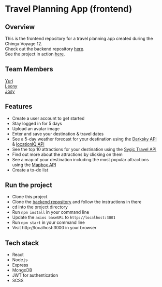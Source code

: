 # Travel Planning App (frontend)

## Overview
This is the frontend repository for a travel planning app created during the Chingu Voyage 12.<br>
Check out the backend repository [here]( https://github.com/chingu-voyages/v12-bears-team-06-repo2).<br>
See the project in action [here]( https://travel-planning-app.netlify.com/).

## Team Members
[Yuri]( https://github.com/chocolat5)<br>
[Leony]( https://github.com/leonyangela)<br>
[Josy]( https://github.com/jh1408)<br>

## Features
-	Create a user account to get started
-	Stay logged in for 5 days
-	Upload an avatar image
-	Enter and save your destination & travel dates
-	See a 5-day weather forecast for your destination using the [Darksky API]( https://darksky.net/dev) & [locationIQ API](https://locationiq.com/docs)
-	See the top 10 attractions for your destination using the [Sygic Travel API]( https://www.sygic.com/developers/sygic-travel/sygic-travel-api/get-started)
-	Find out more about the attractions by clicking on them
-	See a map of your destination including the most popular attractions using the [Mapbox API](https://docs.mapbox.com/api/)
-	Create a to-do list

## Run the project
- Clone this project
- Clone the [backend repository]( https://github.com/chingu-voyages/v12-bears-team-06-repo2) and follow the instructions in there
- cd into the project directory
- Run `npm install` in your command line
- Update the `axios baseURL` to `http://localhost:3001`
- Run `npm start` in your command line
- Visit http://localhost:3000 in your browser

## Tech stack
- React
- Node.js
- Express
- MongoDB
- JWT for authentication
- SCSS
